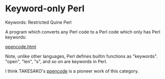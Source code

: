# Keyword-only Perl

Keywords: Restricted Quine Perl

A program which converts any Perl code to a Perl code which only has
Perl keywords:

[ppencode.html](ppencode.html)

Note, unlike other languages, Perl defines builtin functions as
"keywords". "open", "len", "s", and so on are keywords in Perl.

I think TAKESAKO's
[ppencode](http://namazu.org/~takesako/ppencode/demo.html)
is a pioneer work of this category.
